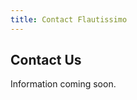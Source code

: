 ```yaml
---
title: Contact Flautissimo
---
```


<html>
<body>
<h2>Contact Us</h2>

<p>Information coming soon.</p>



</body>
</html>
